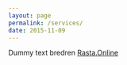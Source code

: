 ```yaml
---
layout: page
permalink: /services/
date: 2015-11-09
---
```


Dummy text bredren [Rasta.Online](http://www.rasta.online)


